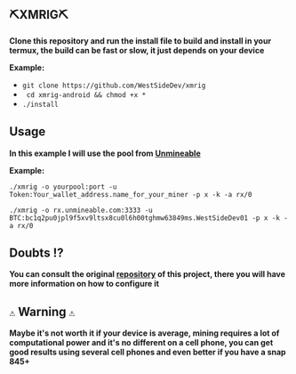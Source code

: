 ## ⛏️XMRIG⛏️
**Clone this repository and run the install file to build and install in your termux, the build can be fast or slow, it just depends on your device**

**Example:**
+ ``git clone https://github.com/WestSideDev/xmrig``
+ `` cd xmrig-android && chmod +x *``
+ ``./install``

## Usage
**In this example I will use the pool from [Unmineable](https://www.unmineable.com/)**

**Example:**

``./xmrig -o yourpool:port -u Token:Your_wallet_address.name_for_your_miner -p x -k -a rx/0``

``./xmrig -o rx.unmineable.com:3333 -u BTC:bc1q2pu0jpl9f5xv9ltsx8cu0l6h00tghmw63849ms.WestSideDev01 -p x -k -a rx/0``

## Doubts ⁉️
**You can consult the original [repository](https://github.com/xmrig/xmrig) of this project, there you will have more information on how to configure it**

## `⚠️` Warning `⚠️`
**Maybe it's not worth it if your device is average, mining requires a lot of computational power and it's no different on a cell phone, you can get good results using several cell phones and even better if you have a snap 845+**
